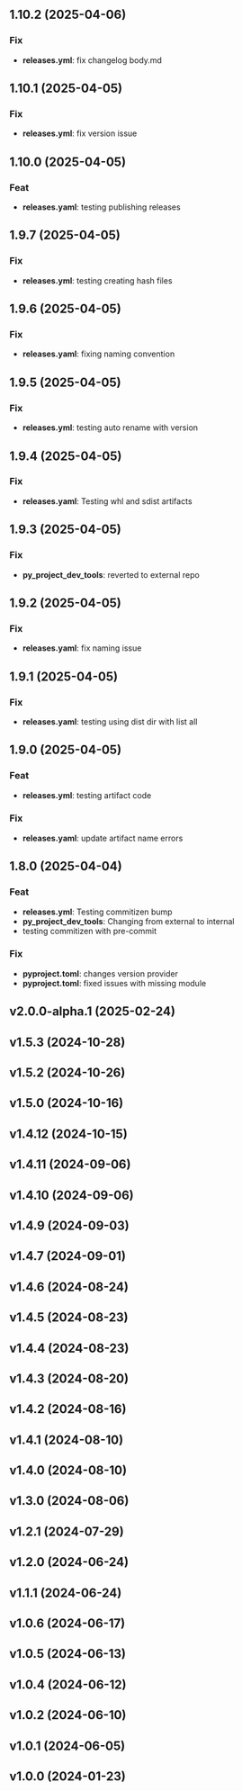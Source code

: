 ## 1.10.2 (2025-04-06)

### Fix

- **releases.yml**: fix changelog body.md

## 1.10.1 (2025-04-05)

### Fix

- **releases.yml**: fix version issue

## 1.10.0 (2025-04-05)

### Feat

- **releases.yaml**: testing publishing releases

## 1.9.7 (2025-04-05)

### Fix

- **releases.yml**: testing creating hash files

## 1.9.6 (2025-04-05)

### Fix

- **releases.yaml**: fixing naming convention

## 1.9.5 (2025-04-05)

### Fix

- **releases.yml**: testing auto rename with version

## 1.9.4 (2025-04-05)

### Fix

- **releases.yaml**: Testing whl and sdist artifacts

## 1.9.3 (2025-04-05)

### Fix

- **py_project_dev_tools**: reverted to external repo

## 1.9.2 (2025-04-05)

### Fix

- **releases.yaml**: fix naming issue

## 1.9.1 (2025-04-05)

### Fix

- **releases.yaml**: testing using dist dir with list all

## 1.9.0 (2025-04-05)

### Feat

- **releases.yml**: testing artifact code

### Fix

- **releases.yaml**: update artifact name errors

## 1.8.0 (2025-04-04)

### Feat

- **releases.yml**: Testing commitizen bump
- **py_project_dev_tools**: Changing from external to internal
- testing commitizen with pre-commit

### Fix

- **pyproject.toml**: changes version provider
- **pyproject.toml**: fixed issues with missing module

## v2.0.0-alpha.1 (2025-02-24)

## v1.5.3 (2024-10-28)

## v1.5.2 (2024-10-26)

## v1.5.0 (2024-10-16)

## v1.4.12 (2024-10-15)

## v1.4.11 (2024-09-06)

## v1.4.10 (2024-09-06)

## v1.4.9 (2024-09-03)

## v1.4.7 (2024-09-01)

## v1.4.6 (2024-08-24)

## v1.4.5 (2024-08-23)

## v1.4.4 (2024-08-23)

## v1.4.3 (2024-08-20)

## v1.4.2 (2024-08-16)

## v1.4.1 (2024-08-10)

## v1.4.0 (2024-08-10)

## v1.3.0 (2024-08-06)

## v1.2.1 (2024-07-29)

## v1.2.0 (2024-06-24)

## v1.1.1 (2024-06-24)

## v1.0.6 (2024-06-17)

## v1.0.5 (2024-06-13)

## v1.0.4 (2024-06-12)

## v1.0.2 (2024-06-10)

## v1.0.1 (2024-06-05)

## v1.0.0 (2024-01-23)
